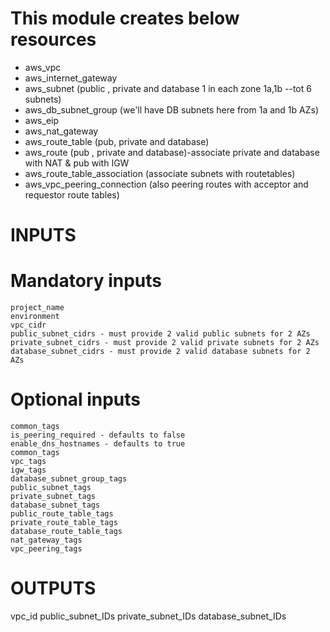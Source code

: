 # This module creates below resources

* aws_vpc
* aws_internet_gateway
* aws_subnet (public , private and database 1 in each zone 1a,1b --tot 6 subnets)
* aws_db_subnet_group (we'll have DB subnets here from 1a and 1b AZs)
* aws_eip
* aws_nat_gateway
* aws_route_table (pub, private and database)
* aws_route (pub , private and database)-associate private and database with NAT & pub with IGW
* aws_route_table_association (associate subnets with routetables)
* aws_vpc_peering_connection (also peering routes with acceptor and requestor route tables)

# INPUTS

# Mandatory inputs
    project_name 
    environment  
    vpc_cidr
    public_subnet_cidrs - must provide 2 valid public subnets for 2 AZs
    private_subnet_cidrs - must provide 2 valid private subnets for 2 AZs
    database_subnet_cidrs - must provide 2 valid database subnets for 2 AZs
    

 # Optional inputs
    common_tags 
    is_peering_required - defaults to false
    enable_dns_hostnames - defaults to true
    common_tags
    vpc_tags
    igw_tags
    database_subnet_group_tags
    public_subnet_tags
    private_subnet_tags
    database_subnet_tags
    public_route_table_tags
    private_route_table_tags
    database_route_table_tags
    nat_gateway_tags
    vpc_peering_tags

# OUTPUTS
vpc_id
public_subnet_IDs
private_subnet_IDs
database_subnet_IDs




